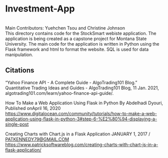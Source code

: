 # Investment-App
<br>Main Contributors: Yuehchen Tsou and Christine Johnson
<br>This directory contains code for the StockSmart webiste application. The application is being created as a capstone project for Montana State University. The main code for the application is written in Python using the Flask framework and html to format the website. SQL is used for data manipulation. 

## Citations
“Yahoo Finance API - A Complete Guide - AlgoTrading101 Blog.” Quantitative Trading Ideas and Guides - AlgoTrading101 Blog, 11 Jan. 2021, algotrading101.com/learn/yahoo-finance-api-guide/.

How To Make a Web Application Using Flask in Python 
By Abdelhadi Dyouri, Published onApril 16, 2020
https://www.digitalocean.com/community/tutorials/how-to-make-a-web-application-using-flask-in-python-3#step-6-%E2%80%94-displaying-a-single-post

Creating Charts with Chart.js in a Flask Application
JANUARY 1, 2017 / PATKENNEDY79@GMAIL.COM
https://www.patricksoftwareblog.com/creating-charts-with-chart-js-in-a-flask-application/
